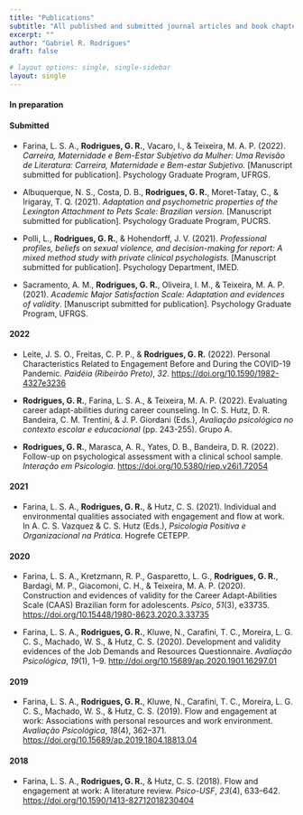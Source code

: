 ```yaml
---
title: "Publications"
subtitle: "All published and submitted journal articles and book chapters."
excerpt: ""
author: "Gabriel R. Rodrigues"
draft: false

# layout options: single, single-sidebar
layout: single
---
```

#### In preparation

#### Submitted
- Farina, L. S. A., **Rodrigues, G. R.**, Vacaro, I., & Teixeira, M. A. P. (2022).
*Carreira, Maternidade e Bem-Estar Subjetivo da Mulher: Uma Revisão de Literatura: Carreira, Maternidade e Bem-estar Subjetivo.*
[Manuscript submitted for publication]. Psychology Graduate Program, UFRGS.

- Albuquerque, N. S., Costa, D. B., **Rodrigues, G. R.**, Moret-Tatay, C., &
Irigaray, T. Q. (2021).
*Adaptation and psychometric properties of the Lexington Attachment to Pets Scale: Brazilian version.* [Manuscript submitted for publication].
Psychology Graduate Program, PUCRS.

- Polli, L., **Rodrigues, G. R.**, & Hohendorff, J. V. (2021).
*Professional profiles, beliefs on sexual violence, and decision-making for report: A mixed method study with private clinical psychologists.* [Manuscript submitted for publication].
Psychology Department, IMED.

- Sacramento, A. M., **Rodrigues, G. R.**, Oliveira, I. M., & Teixeira, M. A. P.
(2021). *Academic Major Satisfaction Scale: Adaptation and evidences of validity*.
[Manuscript submitted for publication]. Psychology Graduate Program, UFRGS.

#### 2022
- Leite, J. S. O., Freitas, C. P. P., & **Rodrigues, G. R.** (2022).
Personal Characteristics Related to Engagement Before and During the COVID-19
Pandemic. *Paidéia (Ribeirão Preto)*, *32*. https://doi.org/10.1590/1982-4327e3236

- **Rodrigues, G. R.**, Farina, L. S. A., & Teixeira, M. A. P. (2022).
Evaluating career adapt-abilities during career counseling. In C. S. Hutz,
D. R. Bandeira, C. M. Trentini, & J. P. Giordani (Eds.),
*Avaliação psicológica no contexto escolar e educacional* (pp. 243-255). Grupo A.

- **Rodrigues, G. R.**, Marasca, A. R., Yates, D. B., Bandeira, D. R. (2022).
Follow-up on psychological assessment with a clinical school sample.
*Interação em Psicologia*. https://doi.org/10.5380/riep.v26i1.72054

#### 2021
- Farina, L. S. A., **Rodrigues, G. R.**, & Hutz, C. S. (2021). Individual
and environmental qualities associated with engagement and flow at work.
In A. C. S. Vazquez & C. S. Hutz (Eds.),
*Psicologia Positiva e Organizacional na Prática*. Hogrefe CETEPP.

#### 2020
- Farina, L. S. A., Kretzmann, R. P., Gasparetto, L. G., **Rodrigues, G. R.**,
Bardagi, M. P., Giacomoni, C. H., & Teixeira, M. A. P. (2020).
Construction and evidences of validity for the Career Adapt-Abilities Scale
(CAAS) Brazilian form for adolescents. *Psico*, *51*(3), e33735. https://doi.org/10.15448/1980-8623.2020.3.33735

- Farina, L. S. A., **Rodrigues, G. R.**, Kluwe, N., Carafini, T. C., Moreira, 
L. G. C. S., Machado, W. S., & Hutz, C. S. (2020). Development and validity 
evidences of the Job Demands and Resources Questionnaire. 
*Avaliação Psicológica*, *19*(1), 1–9. 
http://doi.org/10.15689/ap.2020.1901.16297.01 

#### 2019
- Farina, L. S. A., **Rodrigues, G. R.**, Kluwe, N., Carafini, T. C., Moreira, 
L. G. C. S., Machado, W. S., & Hutz, C. S. (2019). Flow and engagement at work:
Associations with personal resources and work environment. 
*Avaliação Psicológica*, *18*(4), 362–371.
https://doi.org/10.15689/ap.2019.1804.18813.04 

#### 2018
- Farina, L. S. A., **Rodrigues, G. R.**, & Hutz, C. S. (2018).
Flow and engagement at work: A literature review. *Psico-USF*, *23*(4), 633–642. https://doi.org/10.1590/1413-82712018230404
